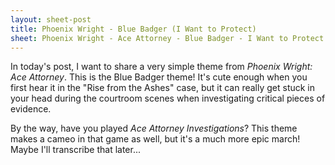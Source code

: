 ```yaml
---
layout: sheet-post
title: Phoenix Wright - Blue Badger (I Want to Protect)
sheet: Phoenix Wright - Ace Attorney - Blue Badger - I Want to Protect
---
```

In today's post, I want to share a very simple theme from *Phoenix Wright: Ace Attorney*.
This is the Blue Badger theme! It's cute enough when you first hear it in the "Rise from
the Ashes" case, but it can really get stuck in your head during the courtroom scenes
when investigating critical pieces of evidence.

By the way, have you played *Ace Attorney Investigations*? This theme makes a cameo in
that game as well, but it's a much more epic march! Maybe I'll transcribe that later...
